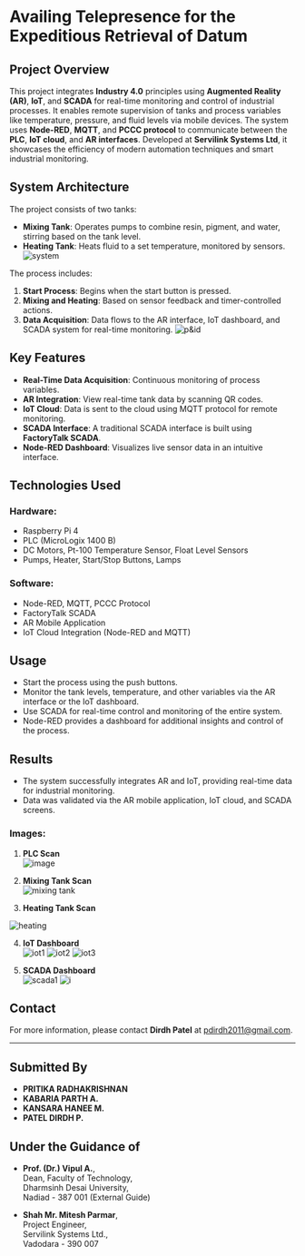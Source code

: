 # **Availing Telepresence for the Expeditious Retrieval of Datum**

## **Project Overview**
This project integrates **Industry 4.0** principles using **Augmented Reality (AR)**, **IoT**, and **SCADA** for real-time monitoring and control of industrial processes. It enables remote supervision of tanks and process variables like temperature, pressure, and fluid levels via mobile devices. The system uses **Node-RED**, **MQTT**, and **PCCC protocol** to communicate between the **PLC**, **IoT cloud**, and **AR interfaces**. Developed at **Servilink Systems Ltd**, it showcases the efficiency of modern automation techniques and smart industrial monitoring.

## **System Architecture**
The project consists of two tanks:
- **Mixing Tank**: Operates pumps to combine resin, pigment, and water, stirring based on the tank level.
- **Heating Tank**: Heats fluid to a set temperature, monitored by sensors.
![system](https://github.com/user-attachments/assets/46096986-38e8-4174-b84d-ab5dd232f5f3)

The process includes:
1. **Start Process**: Begins when the start button is pressed.
2. **Mixing and Heating**: Based on sensor feedback and timer-controlled actions.
3. **Data Acquisition**: Data flows to the AR interface, IoT dashboard, and SCADA system for real-time monitoring.
![p&id](https://github.com/user-attachments/assets/31eb0edc-1eb9-42ea-bc2f-26b0bcecaae1)

## **Key Features**
- **Real-Time Data Acquisition**: Continuous monitoring of process variables.
- **AR Integration**: View real-time tank data by scanning QR codes.
- **IoT Cloud**: Data is sent to the cloud using MQTT protocol for remote monitoring.
- **SCADA Interface**: A traditional SCADA interface is built using **FactoryTalk SCADA**.
- **Node-RED Dashboard**: Visualizes live sensor data in an intuitive interface.

## **Technologies Used**
### **Hardware**:
- Raspberry Pi 4
- PLC (MicroLogix 1400 B)
- DC Motors, Pt-100 Temperature Sensor, Float Level Sensors
- Pumps, Heater, Start/Stop Buttons, Lamps

### **Software**:
- Node-RED, MQTT, PCCC Protocol
- FactoryTalk SCADA
- AR Mobile Application
- IoT Cloud Integration (Node-RED and MQTT)





## **Usage**
- Start the process using the push buttons.
- Monitor the tank levels, temperature, and other variables via the AR interface or the IoT dashboard.
- Use SCADA for real-time control and monitoring of the entire system.
- Node-RED provides a dashboard for additional insights and control of the process.

## **Results**
- The system successfully integrates AR and IoT, providing real-time data for industrial monitoring.
- Data was validated via the AR mobile application, IoT cloud, and SCADA screens.
  
### **Images:**
1. **PLC Scan**  
   ![image](https://github.com/user-attachments/assets/d8aa7438-c4e1-45cc-ab25-5a2699c7a631)


2. **Mixing Tank Scan**  
  ![mixing tank](https://github.com/user-attachments/assets/513fd90d-07aa-4757-89c1-11ff8ab7c096)


3. **Heating Tank Scan**  
   
![heating](https://github.com/user-attachments/assets/420093f6-3a8b-4b61-bb97-8690949248e9)

4. **IoT Dashboard**  
   ![iot1](https://github.com/user-attachments/assets/fab531d2-edad-4e38-b1e3-78c22325d8ee)
   ![iot2](https://github.com/user-attachments/assets/5b61c56b-2116-4f12-9f9b-8d16a40f0bd5)
   ![iot3](https://github.com/user-attachments/assets/cdacdab8-cde1-4598-aa38-3859a9fea2cc)


   


6. **SCADA Dashboard**  
  ![scada1](https://github.com/user-attachments/assets/3b52254a-08f7-411f-92da-79982e7d1f2f)
![i](https://github.com/user-attachments/assets/54020b57-3ac6-463c-a806-d091b24c5bf1)




## **Contact**
For more information, please contact **Dirdh Patel** at [pdirdh2011@gmail.com](mailto:pdirdh2011@gmail.com).

---

## **Submitted By**
- **PRITIKA RADHAKRISHNAN**
- **KABARIA PARTH A.**  
- **KANSARA HANEE M.**
- **PATEL DIRDH P.**  
 

## **Under the Guidance of**
- **Prof. (Dr.) Vipul A.**,  
  Dean, Faculty of Technology,  
  Dharmsinh Desai University,  
  Nadiad - 387 001 (External Guide)

- **Shah Mr. Mitesh Parmar**,  
  Project Engineer,  
  Servilink Systems Ltd.,  
  Vadodara - 390 007
